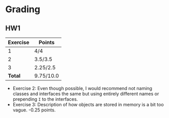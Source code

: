 # Grading

## HW1

| Exercise  | Points    |
|-----------|-----------|
| 1         | 4/4       |
| 2         | 3.5/3.5   |
| 3         | 2.25/2.5  |
| **Total** | 9.75/10.0 |

- Exercise 2: Even though possible, I would recommend not naming classes and interfaces the same but using entirely different names or prepending `I` to the interfaces.
- Exercise 3: Description of how objects are stored in memory is a bit too vague. -0.25 points.
